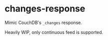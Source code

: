 # changes-response
Mimic CouchDB's `_changes` response.

Heavily WIP, only continuous feed is supported.
